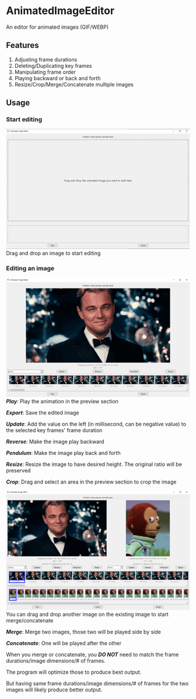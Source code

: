 # AnimatedImageEditor
An editor for animated images (GIF/WEBP)
## Features
1. Adjusting frame durations
2. Deleting/Duplicating key frames
3. Manipulating frame order
4. Playing backward or back and forth
5. Resize/Crop/Merge/Concatenate multiple images

## Usage
### Start editing
![main](./imgs/1.png)
Drag and drop an image to start editing

### Editing an image
![edit](./imgs/2.png)
***Play***: Play the animation in the preview section

***Export***: Save the edited image

***Update***: Add the value on the left (in millisecond, can be negative value) to the selected key frames' frame duration

***Reverse***: Make the image play backward

***Pendulum***: Make the image play back and forth

***Resize***: Resize the image to have desired height. The original ratio will be preserved

***Crop***: Drag and select an area in the preview section to crop the image

![mac](./imgs/3.png)
You can drag and drop another image on the existing image to start merge/concatenate

***Merge***: Merge two images, those two will be played side by side

***Concatenate***: One will be played after the other

When you merge or concatenate, you ***DO NOT*** need to match the frame durations/image dimensions/# of frames.

The program will optimize those to produce best output.

But having same frame durations/image dimensions/# of frames for the two images will likely produce better output.

